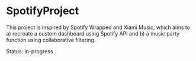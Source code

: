 # SpotifyProject
This project is inspired by Spotify Wrapped and Xiami Music, which aims to a) recreate a custom dashboard using Spotify API and b) a music party function using collaborative filtering.

Status: in-progress
